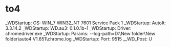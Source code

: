 # to4
_WDStartup: OS: WIN_7 WIN32_NT 7601 Service Pack 1 _WDStartup: AutoIt: 3.3.14.2 _WDStartup: WD.au3: 0.1.0.1b-1 _WDStartup: Driver: chromedriver.exe _WDStartup: Params: --log-path=D:\New folder\New folder\auto4 V1.651\chrome.log _WDStartup: Port:   9515 __WD_Post: U
